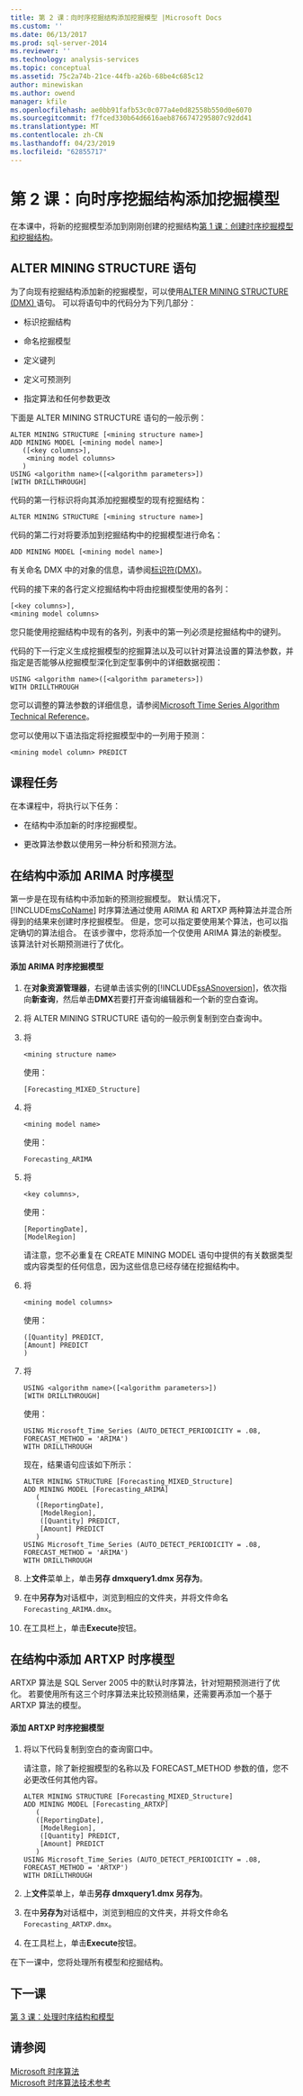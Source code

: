 ```yaml
---
title: 第 2 课：向时序挖掘结构添加挖掘模型 |Microsoft Docs
ms.custom: ''
ms.date: 06/13/2017
ms.prod: sql-server-2014
ms.reviewer: ''
ms.technology: analysis-services
ms.topic: conceptual
ms.assetid: 75c2a74b-21ce-44fb-a26b-68be4c685c12
author: minewiskan
ms.author: owend
manager: kfile
ms.openlocfilehash: ae0bb91fafb53c0c077a4e0d82558b550d0e6070
ms.sourcegitcommit: f7fced330b64d6616aeb8766747295807c92dd41
ms.translationtype: MT
ms.contentlocale: zh-CN
ms.lasthandoff: 04/23/2019
ms.locfileid: "62855717"
---
```

# <a name="lesson-2-adding-mining-models-to-the-time-series-mining-structure"></a>第 2 课：向时序挖掘结构添加挖掘模型
  在本课中，将新的挖掘模型添加到刚刚创建的挖掘结构[第 1 课：创建时序挖掘模型和挖掘结构](../../2014/tutorials/lesson-1-creating-a-time-series-mining-model-and-mining-structure.md)。  
  
## <a name="alter-mining-structure-statement"></a>ALTER MINING STRUCTURE 语句  
 为了向现有挖掘结构添加新的挖掘模型，可以使用[ALTER MINING STRUCTURE &#40;DMX&#41; ](/sql/dmx/alter-mining-structure-dmx?view=sql-server-2016)语句。 可以将语句中的代码分为下列几部分：  
  
-   标识挖掘结构  
  
-   命名挖掘模型  
  
-   定义键列  
  
-   定义可预测列  
  
-   指定算法和任何参数更改  
  
 下面是 ALTER MINING STRUCTURE 语句的一般示例：  
  
```  
ALTER MINING STRUCTURE [<mining structure name>]  
ADD MINING MODEL [<mining model name>]  
   ([<key columns>],  
    <mining model columns>  
   )  
USING <algorithm name>([<algorithm parameters>])  
[WITH DRILLTHROUGH]  
```  
  
 代码的第一行标识将向其添加挖掘模型的现有挖掘结构：  
  
```  
ALTER MINING STRUCTURE [<mining structure name>]  
```  
  
 代码的第二行对将要添加到挖掘结构中的挖掘模型进行命名：  
  
```  
ADD MINING MODEL [<mining model name>]  
```  
  
 有关命名 DMX 中的对象的信息，请参阅[标识符&#40;DMX&#41;](/sql/dmx/identifiers-dmx)。  
  
 代码的接下来的各行定义挖掘结构中将由挖掘模型使用的各列：  
  
```  
[<key columns>],  
<mining model columns>  
```  
  
 您只能使用挖掘结构中现有的各列，列表中的第一列必须是挖掘结构中的键列。  
  
 代码的下一行定义生成挖掘模型的挖掘算法以及可以针对算法设置的算法参数，并指定是否能够从挖掘模型深化到定型事例中的详细数据视图：  
  
```  
USING <algorithm name>([<algorithm parameters>])  
WITH DRILLTHROUGH  
```  
  
 您可以调整的算法参数的详细信息，请参阅[Microsoft Time Series Algorithm Technical Reference](../../2014/analysis-services/data-mining/microsoft-time-series-algorithm-technical-reference.md)。  
  
 您可以使用以下语法指定将挖掘模型中的一列用于预测：  
  
```  
<mining model column> PREDICT  
```  
  
## <a name="lesson-tasks"></a>课程任务  
 在本课程中，将执行以下任务：  
  
-   在结构中添加新的时序挖掘模型。  
  
-   更改算法参数以使用另一种分析和预测方法。  
  
## <a name="adding-an-arima-time-series-model-to-the-structure"></a>在结构中添加 ARIMA 时序模型  
 第一步是在现有结构中添加新的预测挖掘模型。 默认情况下，[!INCLUDE[msCoName](../includes/msconame-md.md)] 时序算法通过使用 ARIMA 和 ARTXP 两种算法并混合所得到的结果来创建时序挖掘模型。 但是，您可以指定要使用某个算法，也可以指定确切的算法组合。 在该步骤中，您将添加一个仅使用 ARIMA 算法的新模型。 该算法针对长期预测进行了优化。  
  
#### <a name="to-add-an-arima-time-series-mining-model"></a>添加 ARIMA 时序挖掘模型  
  
1.  在**对象资源管理器**，右键单击该实例的[!INCLUDE[ssASnoversion](../includes/ssasnoversion-md.md)]，依次指向**新查询**，然后单击**DMX**若要打开查询编辑器和一个新的空白查询。  
  
2.  将 ALTER MINING STRUCTURE 语句的一般示例复制到空白查询中。  
  
3.  将  
  
    ```  
    <mining structure name>   
    ```  
  
     使用：  
  
    ```  
    [Forecasting_MIXED_Structure]  
    ```  
  
4.  将  
  
    ```  
    <mining model name>   
    ```  
  
     使用：  
  
    ```  
    Forecasting_ARIMA  
    ```  
  
5.  将  
  
    ```  
    <key columns>,  
    ```  
  
     使用：  
  
    ```  
    [ReportingDate],  
    [ModelRegion]  
    ```  
  
     请注意，您不必重复在 CREATE MINING MODEL 语句中提供的有关数据类型或内容类型的任何信息，因为这些信息已经存储在挖掘结构中。  
  
6.  将  
  
    ```  
    <mining model columns>  
    ```  
  
     使用：  
  
    ```  
    ([Quantity] PREDICT,  
    [Amount] PREDICT  
    )  
    ```  
  
7.  将  
  
    ```  
    USING <algorithm name>([<algorithm parameters>])   
    [WITH DRILLTHROUGH]  
    ```  
  
     使用：  
  
    ```  
    USING Microsoft_Time_Series (AUTO_DETECT_PERIODICITY = .08, FORECAST_METHOD = 'ARIMA')  
    WITH DRILLTHROUGH  
    ```  
  
     现在，结果语句应该如下所示：  
  
    ```  
    ALTER MINING STRUCTURE [Forecasting_MIXED_Structure]  
    ADD MINING MODEL [Forecasting_ARIMA]  
       (  
       ([ReportingDate],  
        [ModelRegion],  
        ([Quantity] PREDICT,  
        [Amount] PREDICT  
       )   
    USING Microsoft_Time_Series (AUTO_DETECT_PERIODICITY = .08, FORECAST_METHOD = 'ARIMA')  
    WITH DRILLTHROUGH  
    ```  
  
8.  上**文件**菜单上，单击**另存 dmxquery1.dmx 另存为**。  
  
9. 在中**另存为**对话框中，浏览到相应的文件夹，并将文件命名`Forecasting_ARIMA.dmx`。  
  
10. 在工具栏上，单击**Execute**按钮。  
  
## <a name="adding-an-artxp-time-series-model-to-the-structure"></a>在结构中添加 ARTXP 时序模型  
 ARTXP 算法是 SQL Server 2005 中的默认时序算法，针对短期预测进行了优化。 若要使用所有这三个时序算法来比较预测结果，还需要再添加一个基于 ARTXP 算法的模型。  
  
#### <a name="to-add-an-artxp-time-series-mining-model"></a>添加 ARTXP 时序挖掘模型  
  
1.  将以下代码复制到空白的查询窗口中。  
  
     请注意，除了新挖掘模型的名称以及 FORECAST_METHOD 参数的值，您不必更改任何其他内容。  
  
    ```  
    ALTER MINING STRUCTURE [Forecasting_MIXED_Structure]  
    ADD MINING MODEL [Forecasting_ARTXP]  
       (  
       ([ReportingDate],  
        [ModelRegion],  
        ([Quantity] PREDICT,  
        [Amount] PREDICT  
       )   
    USING Microsoft_Time_Series (AUTO_DETECT_PERIODICITY = .08, FORECAST_METHOD = 'ARTXP')  
    WITH DRILLTHROUGH  
    ```  
  
2.  上**文件**菜单上，单击**另存 dmxquery1.dmx 另存为**。  
  
3.  在中**另存为**对话框中，浏览到相应的文件夹，并将文件命名`Forecasting_ARTXP.dmx`。  
  
4.  在工具栏上，单击**Execute**按钮。  
  
 在下一课中，您将处理所有模型和挖掘结构。  
  
## <a name="next-lesson"></a>下一课  
 [第 3 课：处理时序结构和模型](../../2014/tutorials/lesson-3-processing-the-time-series-structure-and-models.md)  
  
## <a name="see-also"></a>请参阅  
 [Microsoft 时序算法](../../2014/analysis-services/data-mining/microsoft-time-series-algorithm.md)   
 [Microsoft 时序算法技术参考](../../2014/analysis-services/data-mining/microsoft-time-series-algorithm-technical-reference.md)  
  
  
